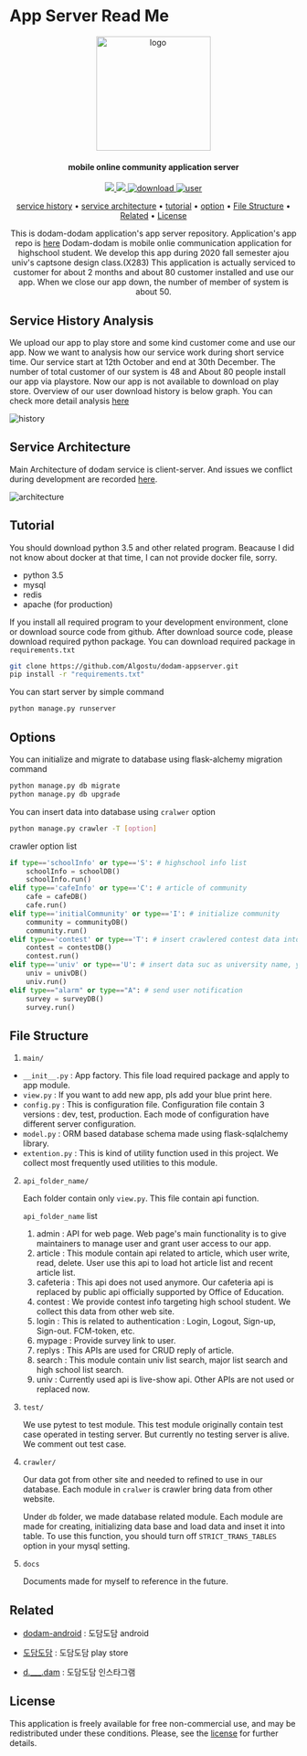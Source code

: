 # App Server Read Me

<p align="center">
<img width="200" alt="logo" src="https://github.com/Algostu/dodam-appserver/blob/master/log/logo.png?raw=true">
</p>
<h4 align="center">mobile online community application server</h4>
</p>
<p align="center">
	<a href="https://travis-ci.com/Algostu/Appserver">
		<img src="https://travis-ci.com/Algostu/Appserver.svg?token=G8pVCbCauf3DdVpT6k6s&branch=master"/>
	</a>
	<a href="https://codecov.io/gh/Algostu/Appserver">
		<img src="https://codecov.io/gh/Algostu/Appserver/branch/master/graph/badge.svg?token=Q60ZB3RKIR"/>
	</a>
	<a href="https://play.google.com/store/apps/details?id=com.dum.dodam">
	    	<img src="https://img.shields.io/badge/download-57-1EAEDB"
		 alt="download">
	</a>
	<a href="https://play.google.com/store/apps/details?id=com.dum.dodam">
	  	<img src="https://img.shields.io/badge/user-40-ff69b4"
		 alt="user">
	</a>
</p>

<p align="center">
  <a href="#service-history-analysis">service history</a> • 
  <a href="#service-history-analysis">service architecture</a> • 
  <a href="#tutorial">tutorial</a> •  
  <a href="#options">option</a> •   
  <a href="#file-structure">File Structure</a> • 
  <a href="#related">Related</a> • 
  <a href="#license">License</a>
</p>

<p align="center">
This is dodam-dodam application's app server repository. Application's app repo is <a href="https://github.com/Algostu/dodam-android">here</a>
Dodam-dodam is mobile onlie communication application for highschool student. We develop this app during 2020 fall semester ajou univ's captsone design class.(X283)
This application is actually serviced to customer for about 2 months and about 80 customer installed and use our app. When we close our app down, the number of member of system is about 50. 
</p>

## Service History Analysis

We upload our app to play store and some kind customer come and use our app. Now we want to analysis how our service work during short service time. Our service start at 12th October and end at 30th December. The number of total customer of our system is 48 and About 80 people install our app via playstore. Now our app is not available to download on play store. Overview of our user download history is below graph. You can check more detail analysis [here](https://github.com/Algostu/dodam-appserver/blob/master/docs/log_analysis.md)

![history](https://raw.githubusercontent.com/Algostu/dodam-appserver/master/log/history.png)

## Service Architecture 

Main Architecture of dodam service is client-server. And issues we conflict during development are recorded [here](https://github.com/Algostu/dodam-appserver/blob/master/docs/service_issues.md).

![architecture](https://github.com/Algostu/dodam-appserver/blob/master/log/service%20architecture.png)

## Tutorial 

You should download python 3.5 and other related program. Beacause I did not know about docker at that time, I can not provide docker file, sorry.

- python 3.5
- mysql
- redis
- apache (for production)

If you install all required program to your development environment, clone or download source code from github. After download source code, please download required python package. You can download required package in `requirements.txt`

```bash
git clone https://github.com/Algostu/dodam-appserver.git
pip install -r "requirements.txt"
```

You can start server by simple command

```bash
python manage.py runserver 
```

## Options

You can initialize and migrate to database using flask-alchemy migration command

```bash
python manage.py db migrate
python manage.py db upgrade
```

You can insert data into database using `cralwer` option 

```bash
python manage.py crawler -T [option]
```

crawler option list

```python
if type=='schoolInfo' or type=='S': # highschool info list
	schoolInfo = schoolDB()
	schoolInfo.run()
elif type=='cafeInfo' or type=='C': # article of community  
	cafe = cafeDB()
	cafe.run()
elif type=='initialCommunity' or type=='I': # initialize community
	community = communityDB()
	community.run()
elif type=='contest' or type=='T': # insert crawlered contest data into db
	contest = contestDB()
	contest.run()
elif type=='univ' or type=='U': # insert data suc as university name, youtube link, etc 
	univ = univDB()
	univ.run()
elif type=="alarm" or type=="A": # send user notification 
	survey = surveyDB()
	survey.run()
```

## File Structure  

1. `main/`
  - `__init__.py` : App factory. This file load required package and apply to app module.
  - `view.py` : If you want to add new app, pls add your blue print here.
  - `config.py` : This is configuration file. Configuration file contain 3 versions : dev, test, production. Each mode of configuration have different server configuration.
  - `model.py` : ORM based database schema made using flask-sqlalchemy library.
  - `extention.py` : This is kind of utility function used in this project. We collect most frequently used utilities to this module. 

2. `api_folder_name/`

   Each folder contain only `view.py`. This file contain api function. 

   `api_folder_name` list

   1. admin : API for web page. Web page's main functionality is to give maintainers to manage user and grant user access to our app.
   2. article : This module contain api related to article, which user write, read, delete. User use this api to load hot article list and recent article list. 
   3. cafeteria : This api does not used anymore. Our cafeteria api is replaced by public api officially supported by Office of Education.
   4. contest : We provide contest info targeting high school student. We collect this data from other web site. 
   5. login : This is related to authentication : Login, Logout, Sign-up, Sign-out. FCM-token, etc.
   6. mypage : Provide survey link to user.
   7. replys : This APIs are used for CRUD reply of article. 
   8. search : This module contain univ list search, major list search and high school list search.
   9. univ : Currently used api is live-show api. Other APIs are not used or replaced now.

3. `test/`

    We use pytest to test module. This test module originally contain test case operated in testing server. But currently no testing server is alive. We comment out test case.

4. `crawler/`

     Our data got from other site and needed to refined to use in our database. Each module in `cralwer` is crawler bring data from other website.

     Under `db` folder, we made database related module. Each module are made for creating, initializing data base and load data and inset it into table. To use this function, you should turn off `STRICT_TRANS_TABLES` option in your mysql setting.

5. `docs` 

   Documents made for myself to reference in the future.

## Related

* [dodam-android](https://github.com/Algostu/dodam-android) : 도담도담 android

* [도담도담](https://play.google.com/store/apps/details?id=com.dum.dodam) : 도담도담 play store
* [d.___.dam](https://www.instagram.com/d.___.dam/) : 도담도담 인스타그램

## License

This application is freely available for free non-commercial use, and may be redistributed under these conditions. Please, see the [license](LICENSE) for further details.

